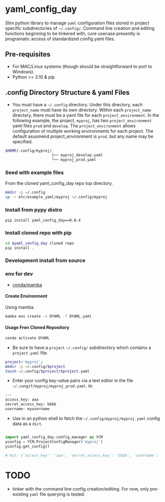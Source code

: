 # yaml_config_day

Slim python library to manage `yaml` configuration files stored in project specific subdirectories of `~/.config/`. Command line creation and editing functions beginning to be tinkered with, core usecase presently is programatic access of standardized config.yaml files.


## Pre-requisites
* For MAC/Linux systems (though should be straightforward to port to Windows).
*  Python >= 3.10 & pip

## .config Directory Structure & yaml Files

* You must have a `~/.config` directory.  Under this directory, each `project_name` must have its own directory. Within each `project_name` directory, there must be a yaml file for each `project_environment`. In the following example, the project, `myproj`, has two `project_environment` yaml files `prod` and `develop`. The `project_environment` allows configuration of multiple working environments for each project.  The default asusmend project_environment is `prod`, but any name may be specified.

```bash
$HOME/.config/myproj/
                     ├── myproj_develop.yaml
                     └── myproj_prod.yaml
```

### Seed with example files
From the cloned yaml_config_day repo top directory.

```bash
mkdir -p ~/.config
cp -r etc/example_yaml/myproj ~/.config/myproj
```

### Install from pypy distro

```bash
pip install yaml_config_day==0.0.4
```

### Install cloned repo with pip

```bash
cd $yaml_config_day cloned repo
pip install .
```

### Development install from source

###  env for dev
* [conda/mamba](https://anaconda.org/conda-forge/mamba)

#### Create Environment

Using mamba.

```bash
mamba env create -n DYAML -f DYAML.yaml
```


#### Usage Fron Cloned Repository

```bash
conda activate DYAML
```

* Be sure to have a `project` `~/.config/` subdirectory which contains a `project.yaml` file.

```bash
project='myproj';
mkdir -p ~/.config/$project
touch ~/.config/$project/$project.yaml
```

* Enter your config key-value pairs via a text editor in the file `~/.congif/myproj/myproj_prod.yaml`.  ie:
  
```bash
---
access_key: aaa
secret_access_key: bbbb
username: myusername
```

* Use in an python shell to fetch the `~/.config/myproj/myproj.yaml` config data as a `dict`.
  
```python

import yaml_config_day.config_manager as YCM
yconfig = YCM.ProjectConfigManager('myproj')
yconfig.get_config()

# Out: {'access_key': 'aaa', 'secret_access_key': 'bbbb', 'username': 'myusername'}
```


# TODO
* tinker with the command line config creation/editing. For now, only pre-existing `yaml` file querying is tested.

